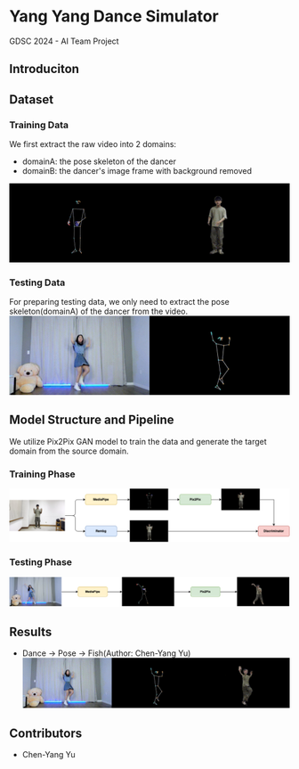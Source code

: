 # Yang Yang Dance Simulator
GDSC 2024 - AI Team Project

## Introduciton

## Dataset
### Training Data
We first extract the raw video into 2 domains:
- domainA: the pose skeleton of the dancer
- domainB: the dancer's image frame with background removed

![training data](src/training_pose2img.gif)

### Testing Data
For preparing testing data, we only need to extract the pose skeleton(domainA) of the dancer from the video.
![testing data](src/magnetic_dance2pose.gif)

## Model Structure and Pipeline
We utilize Pix2Pix GAN model to train the data and generate the target domain from the source domain.
### Training Phase
![Training Pipeline](workflow/training-phase.png)
### Testing Phase
![Testing Pipeline](workflow/testing-phase.png)

## Results
- Dance → Pose → Fish(Author: Chen-Yang Yu)
![generated video](src/magnetic_dance2pose2fish.gif)

## Contributors
- Chen-Yang Yu
